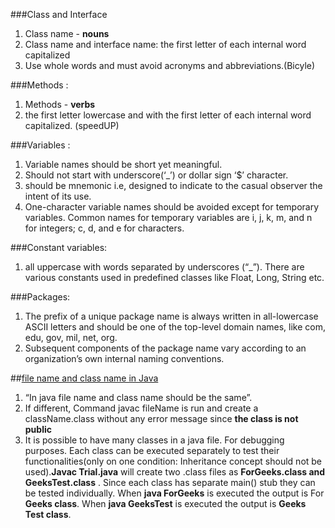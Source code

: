 ###Class and Interface
1. Class name - **nouns**
2. Class name and interface name: the first letter of each internal word capitalized
3. Use whole words and must avoid acronyms and abbreviations.(Bicyle)

###Methods : 
1. Methods - **verbs**
2. the first letter lowercase and with the first letter of each internal word capitalized. (speedUP)

###Variables : 
1. Variable names should be short yet meaningful.
2. Should not start with underscore(‘_’) or dollar sign ‘$’ character.
3. should be mnemonic i.e, designed to indicate to the casual observer the intent of its use.
4. One-character variable names should be avoided except for temporary variables.
 Common names for temporary variables are i, j, k, m, and n for integers; c, d, and e for characters.

###Constant variables:
1. all uppercase with words separated by underscores (“_”).
There are various constants used in predefined classes like Float, Long, String etc.

###Packages:
1. The prefix of a unique package name is always written in all-lowercase ASCII letters and should be one of the top-level domain names, like com, edu, gov, mil, net, org.
2. Subsequent components of the package name vary according to an organization’s own internal naming conventions.

##[file name and class name in Java](https://www.geeksforgeeks.org/myth-file-name-class-name-java/)
1. “In java file name and class name should be the same”.
2. If different, Command javac fileName is run and create a className.class without any error message since **the class is not public**
3. It is possible to have many classes in a java file. For debugging purposes. Each class can be executed separately to test their functionalities(only on one condition: Inheritance concept should not be used).**Javac Trial.java** will create two .class files as **ForGeeks.class and GeeksTest.class** .
Since each class has separate main() stub they can be tested individually.
When **java ForGeeks** is executed the output is For **Geeks class**.
When **java GeeksTest** is executed the output is **Geeks Test class**.